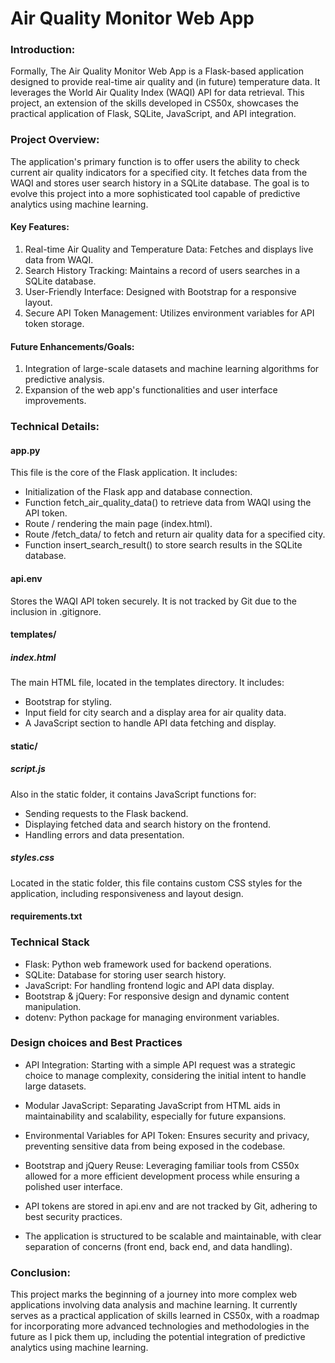 # Air Quality Monitor Web App

### Introduction:
Formally, The Air Quality Monitor Web App is a Flask-based application designed to provide real-time air quality and (in future) temperature data. It leverages the World Air Quality Index (WAQI) API for data retrieval. This project, an extension of the skills developed in CS50x, showcases the practical application of Flask, SQLite, JavaScript, and API integration.

### Project Overview:
The application's primary function is to offer users the ability to check current air quality indicators for a specified city. It fetches data from the WAQI and stores user search history in a SQLite database. The goal is to evolve this project into a more sophisticated tool capable of predictive analytics using machine learning.

#### Key Features:
1) Real-time Air Quality and Temperature Data: Fetches and displays live data from WAQI.
2) Search History Tracking: Maintains a record of users searches in a SQLite database.
3) User-Friendly Interface: Designed with Bootstrap for a responsive layout.
4) Secure API Token Management: Utilizes environment variables for API token storage.

#### Future Enhancements/Goals:
1) Integration of large-scale datasets and machine learning algorithms for predictive analysis.
2) Expansion of the web app's functionalities and user interface improvements.

### Technical Details:

#### app.py
This file is the core of the Flask application. It includes:

- Initialization of the Flask app and database connection.
- Function fetch_air_quality_data() to retrieve data from WAQI using the API token.
- Route / rendering the main page (index.html).
- Route /fetch_data/<city> to fetch and return air quality data for a specified city.
- Function insert_search_result() to store search results in the SQLite database.

#### api.env
Stores the WAQI API token securely. It is not tracked by Git due to the inclusion in .gitignore.

#### templates/
##### index.html
The main HTML file, located in the templates directory. It includes:

- Bootstrap for styling.
- Input field for city search and a display area for air quality data.
- A JavaScript section to handle API data fetching and display.

#### static/
##### script.js
Also in the static folder, it contains JavaScript functions for:

- Sending requests to the Flask backend.
- Displaying fetched data and search history on the frontend.
- Handling errors and data presentation.

##### styles.css
Located in the static folder, this file contains custom CSS styles for the application, including responsiveness and layout design.

#### requirements.txt

### Technical Stack
- Flask: Python web framework used for backend operations.
- SQLite: Database for storing user search history.
- JavaScript: For handling frontend logic and API data display.
- Bootstrap & jQuery: For responsive design and dynamic content manipulation.
- dotenv: Python package for managing environment variables.

### Design choices and Best Practices
- API Integration: Starting with a simple API request was a strategic choice to manage complexity, considering the initial intent to handle large datasets.

- Modular JavaScript: Separating JavaScript from HTML aids in maintainability and scalability, especially for future expansions.

- Environmental Variables for API Token: Ensures security and privacy, preventing sensitive data from being exposed in the codebase.

- Bootstrap and jQuery Reuse: Leveraging familiar tools from CS50x allowed for a more efficient development process while ensuring a polished user interface.

- API tokens are stored in api.env and are not tracked by Git, adhering to best security practices.

- The application is structured to be scalable and maintainable, with clear separation of concerns (front end, back end, and data handling).

### Conclusion:
This project marks the beginning of a journey into more complex web applications involving data analysis and machine learning. It currently serves as a practical application of skills learned in CS50x, with a roadmap for incorporating more advanced technologies and methodologies in the future as I pick them up, including the potential integration of predictive analytics using machine learning.
